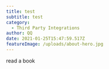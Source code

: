 ```yaml
---
title: test
subtitle: test
category:
  - Third Party Integrations
author: QQ
date: 2021-01-25T15:47:59.517Z
featureImage: /uploads/about-hero.jpg
---
```

read a book